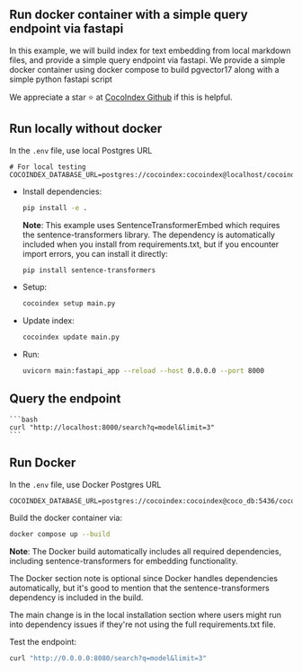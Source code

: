 ## Run docker container with a simple query endpoint via fastapi

In this example, we will build index for text embedding from local markdown files, and provide a simple query endpoint via fastapi.
We provide a simple docker container using docker compose to build pgvector17 along with a simple python fastapi script

We appreciate a star ⭐ at [CocoIndex Github](https://github.com/cocoindex-io/cocoindex) if this is helpful.


## Run locally without docker

In the `.env` file, use local Postgres URL

```
# For local testing
COCOINDEX_DATABASE_URL=postgres://cocoindex:cocoindex@localhost/cocoindex
```

- Install dependencies:

    ```bash
    pip install -e .
    ```
    **Note**: This example uses SentenceTransformerEmbed which requires the sentence-transformers library. The dependency is automatically included when you install from requirements.txt, but if you encounter import errors, you can install it directly:

    ```bash
    pip install sentence-transformers
    ```

- Setup:

    ```bash
    cocoindex setup main.py
    ```

- Update index:

    ```bash
    cocoindex update main.py
    ```

- Run:

    ```bash
    uvicorn main:fastapi_app --reload --host 0.0.0.0 --port 8000
    ```

 ## Query the endpoint

    ```bash
    curl "http://localhost:8000/search?q=model&limit=3"
    ```


## Run Docker

In the `.env` file, use Docker Postgres URL

```
COCOINDEX_DATABASE_URL=postgres://cocoindex:cocoindex@coco_db:5436/cocoindex
```

Build the docker container via:
```bash
docker compose up --build
```
**Note**: The Docker build automatically includes all required dependencies, including sentence-transformers for embedding functionality.

The Docker section note is optional since Docker handles dependencies automatically, but it's good to mention that the sentence-transformers dependency is included in the build.

The main change is in the local installation section where users might run into dependency issues if they're not using the full requirements.txt file.

Test the endpoint:
```bash
curl "http://0.0.0.0:8080/search?q=model&limit=3"
```
